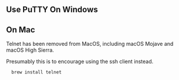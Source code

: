 

## Use PuTTY On Windows




## On Mac

Telnet has been removed from MacOS, including macOS Mojave and macOS High Sierra. 

Presumably this is to encourage using the ssh client instead. 

```
  brew install telnet 
```
